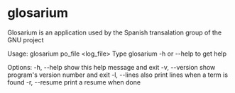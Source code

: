 glosarium
=========

Glosarium is an application used by the Spanish transalation group of the GNU project

Usage: glosarium po_file <log_file>
Type glosarium -h or --help to get help

Options:
  -h, --help     show this help message and exit
  -v, --version  show program's version number and exit
  -l, --lines    also print lines when a term is found
  -r, --resume   print a resume when done
